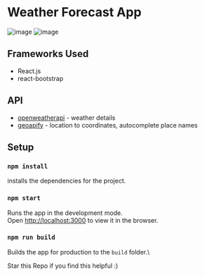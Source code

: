 # Weather Forecast App

![image](https://user-images.githubusercontent.com/56963461/132959328-20246806-dc81-4173-bd9f-96e6ac7b119c.png)
![image](https://user-images.githubusercontent.com/56963461/132959340-042cc9d5-f045-48d9-bc83-c32e2f0c2a6d.png)

## Frameworks Used
- React.js
- react-bootstrap

## API
- [openweatherapi](https://openweathermap.org/api/one-call-api) - weather details
- [geoapify](https://api.geoapify.com/v1/geocode) - location to coordinates, autocomplete place names
## Setup

### `npm install`
installs the dependencies for the project.

### `npm start`
Runs the app in the development mode.\
Open [http://localhost:3000](http://localhost:3000) to view it in the browser.

### `npm run build`
Builds the app for production to the `build` folder.\



Star this Repo if you find this helpful :)
